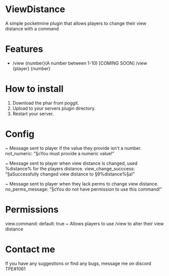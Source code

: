 # ViewDistance
A simple pocketmine plugin that allows players to change their view distance with a command

# Features
- /view {number}(A number between 1-10)
[COMING SOON] /view {player} {number}

# How to install
1. Download the phar from poggit.
2. Upload to your servers plugin directory.
3. Restart your server.

# Config
~ Message sent to player if the value they provide isn't a number.
not_numeric: "§cYou must provide a numeric value!"

~ Message sent to player when view distance is changed, used %distance% for the players distance.
view_change_succcess: "§aSuccessfully changed view distance to §9%distance%§a!"

~ Message sent to player when they lack perms to change view distance.
no_perms_message: "§cYou do not have permission to use this command!"

# Permissions

view.command:
    default: true
~ Allows players to use /view to alter their view distance

# Contact me
If you have any suggestions or find any bugs, message me on discord TPE#1061
